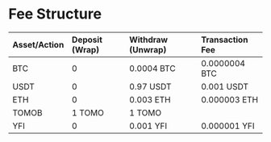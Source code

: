 # Fee Structure

|  Asset/Action | Deposit \(Wrap\) | Withdraw \(Unwrap\) | Transaction Fee |
| :--- | :--- | :--- | :--- |
| BTC | 0 | 0.0004 BTC | 0.0000004 BTC |
| USDT | 0 | 0.97 USDT | 0.001 USDT |
| ETH | 0 | 0.003 ETH | 0.000003 ETH |
| TOMOB | 1 TOMO | 1 TOMO |  |
| YFI | 0 | 0.001 YFI | 0.000001 YFI |



